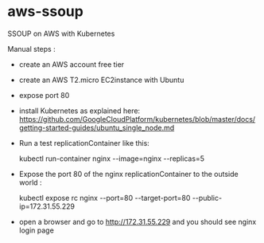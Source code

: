 # aws-ssoup
SSOUP on AWS with Kubernetes

Manual steps :

- create an AWS account free tier
- create an AWS T2.micro EC2instance with Ubuntu
- expose port 80
- install Kubernetes as explained here: https://github.com/GoogleCloudPlatform/kubernetes/blob/master/docs/getting-started-guides/ubuntu_single_node.md
- Run a test replicationContainer like this:

    kubectl run-container nginx --image=nginx --replicas=5

- Expose the port 80 of the nginx replicationContainer to the outside world :

    kubectl expose rc nginx --port=80 --target-port=80 --public-ip=172.31.55.229

- open a browser and go to http://172.31.55.229 and you should see nginx login page

